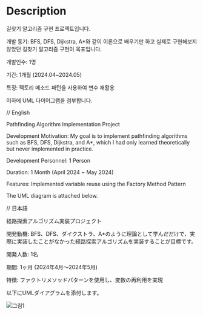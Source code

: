 # Description

길찾기 알고리즘 구현 프로젝트입니다.

개발 동기: BFS, DFS, Dijkstra, A*와 같이 이론으로 배우기만 하고 실제로 구현해보지 않았던 길찾기 알고리즘 구현이 목표입니다.

개발인수: 1명

기간: 1개월 (2024.04~2024.05)

특징: 팩토리 메소드 패턴을 사용하여 변수 재활용


이하에 UML 다이어그램을 첨부합니다.

// English

Pathfinding Algorithm Implementation Project

Development Motivation:
My goal is to implement pathfinding algorithms such as BFS, DFS, Dijkstra, and A*, which I had only learned theoretically but never implemented in practice.

Development Personnel: 1 Person

Duration: 1 Month (April 2024 ~ May 2024)

Features: Implemented variable reuse using the Factory Method Pattern


The UML diagram is attached below.

// 日本語

経路探索アルゴリズム実装プロジェクト

開発動機:
BFS、DFS、ダイクストラ、A*のように理論として学んだだけで、実際に実装したことがなかった経路探索アルゴリズムを実装することが目標です。

開発人数: 1名

期間: 1ヶ月 (2024年4月～2024年5月)

特徴: ファクトリメソッドパターンを使用し、変数の再利用を実現


以下にUMLダイアグラムを添付します。

![그림1](https://github.com/user-attachments/assets/9ded940b-65b6-455e-a60d-6cc3ef96c83b)
